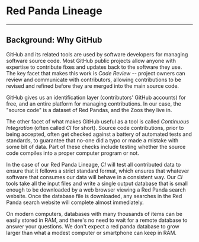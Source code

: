 # Red Panda Lineage
----

## Background: Why GitHub

GitHub and its related tools are used by software developers for managing software source code. Most GitHub public projects allow anyone with expertise to contribute fixes and updates back to the software they use. The key facet that makes this work is _Code Review_ -- project owners can review and communicate with contributors, allowing contributions to be revised and refined before they are merged into the main source code.

GitHub gives us an identification layer (contributors' GitHub accounts) for free, and an entire platform for managing contributions. In our case, the "source code" is a dataset of Red Pandas, and the Zoos they live in.

The other facet of what makes GitHub useful as a tool is called _Continuous Integration_ (often called _CI_ for short). Source code contributions, prior to being accepted, often get checked against a battery of automated tests and standards, to guarantee that no-one did a typo or made a mistake with some bit of data. Part of these checks include testing whether the source code compiles into a proper computer program or not.

In the case of our Red Panda Lineage, _CI_ will test all contributed data to ensure that it follows a strict standard format, which ensures that whatever software that consumes our data will behave in a consistent way. Our _CI_ tools take all the input files and write a single output database that is small enough to be downloaded by a web browser viewing a Red Panda search website. Once the database file is downloaded, any searches in the Red Panda search website will complete almost immediately.

On modern computers, databases with many thousands of items can be easily stored in RAM, and there's no need to wait for a remote database to answer your questions. We don't expect a red panda database to grow larger than what a modest computer or smartphone can keep in RAM.
